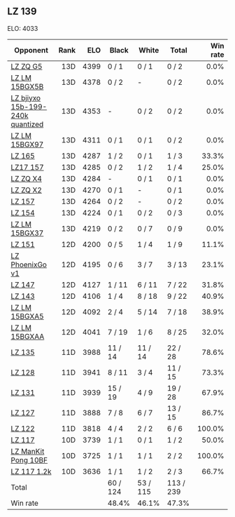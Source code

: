 ## LZ 139 ##

ELO: 4033

Opponent | Rank | ELO | Black | White | Total | Win rate
---------|-----:|----:|-------|-------|-------|-------:
[LZ ZQ G5](LZ%20ZQ%20G5.md) | 13D | 4399 | 0 / 1 | 0 / 1 | 0 / 2 | 0.0%
[LZ LM 15BGX5B](LZ%20LM%2015BGX5B.md) | 13D | 4378 | 0 / 2 | - | 0 / 2 | 0.0%
[LZ bjiyxo 15b-199-240k quantized](LZ%20bjiyxo%2015b-199-240k%20quantized.md) | 13D | 4353 | - | 0 / 2 | 0 / 2 | 0.0%
[LZ LM 15BGX97](LZ%20LM%2015BGX97.md) | 13D | 4311 | 0 / 1 | 0 / 1 | 0 / 2 | 0.0%
[LZ 165](LZ%20165.md) | 13D | 4287 | 1 / 2 | 0 / 1 | 1 / 3 | 33.3%
[LZ17 157](LZ17%20157.md) | 13D | 4285 | 0 / 2 | 1 / 2 | 1 / 4 | 25.0%
[LZ ZQ X4](LZ%20ZQ%20X4.md) | 13D | 4284 | - | 0 / 1 | 0 / 1 | 0.0%
[LZ ZQ X2](LZ%20ZQ%20X2.md) | 13D | 4270 | 0 / 1 | - | 0 / 1 | 0.0%
[LZ 157](LZ%20157.md) | 13D | 4264 | 0 / 2 | - | 0 / 2 | 0.0%
[LZ 154](LZ%20154.md) | 13D | 4224 | 0 / 1 | 0 / 2 | 0 / 3 | 0.0%
[LZ LM 15BGX37](LZ%20LM%2015BGX37.md) | 13D | 4219 | 0 / 2 | 0 / 7 | 0 / 9 | 0.0%
[LZ 151](LZ%20151.md) | 12D | 4200 | 0 / 5 | 1 / 4 | 1 / 9 | 11.1%
[LZ PhoenixGo v1](LZ%20PhoenixGo%20v1.md) | 12D | 4195 | 0 / 6 | 3 / 7 | 3 / 13 | 23.1%
[LZ 147](LZ%20147.md) | 12D | 4127 | 1 / 11 | 6 / 11 | 7 / 22 | 31.8%
[LZ 143](LZ%20143.md) | 12D | 4106 | 1 / 4 | 8 / 18 | 9 / 22 | 40.9%
[LZ LM 15BGXA5](LZ%20LM%2015BGXA5.md) | 12D | 4092 | 2 / 4 | 5 / 14 | 7 / 18 | 38.9%
[LZ LM 15BGXAA](LZ%20LM%2015BGXAA.md) | 12D | 4041 | 7 / 19 | 1 / 6 | 8 / 25 | 32.0%
[LZ 135](LZ%20135.md) | 11D | 3988 | 11 / 14 | 11 / 14 | 22 / 28 | 78.6%
[LZ 128](LZ%20128.md) | 11D | 3941 | 8 / 11 | 3 / 4 | 11 / 15 | 73.3%
[LZ 131](LZ%20131.md) | 11D | 3939 | 15 / 19 | 4 / 9 | 19 / 28 | 67.9%
[LZ 127](LZ%20127.md) | 11D | 3888 | 7 / 8 | 6 / 7 | 13 / 15 | 86.7%
[LZ 122](LZ%20122.md) | 11D | 3818 | 4 / 4 | 2 / 2 | 6 / 6 | 100.0%
[LZ 117](LZ%20117.md) | 10D | 3739 | 1 / 1 | 0 / 1 | 1 / 2 | 50.0%
[LZ ManKit Pong 10BF](LZ%20ManKit%20Pong%2010BF.md) | 10D | 3725 | 1 / 1 | 1 / 1 | 2 / 2 | 100.0%
[LZ 117 1.2k](LZ%20117%201.2k.md) | 10D | 3636 | 1 / 1 | 1 / 2 | 2 / 3 | 66.7%
Total | | | 60 / 124 | 53 / 115 | 113 / 239 | 
Win rate| | | 48.4% | 46.1% | 47.3% | 
